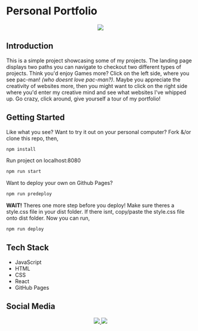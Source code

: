 # Personal Portfolio

<p align="center">
    <img src="https://img.shields.io/badge/Author-Nicole%20Buendia-green?style=for-the-badge&labelColor=grey">
<p>

## Introduction

This is a simple project showcasing some of my projects. The landing page displays two paths you can navigate to checkout two different types of projects. Think you'd enjoy Games more? Click on the left side, where you see pac-man! _(who doesnt love pac-man?)_. Maybe you appreciate the creativity of websites more, then you might want to click on the right side where you'd enter my creative mind and see what websites I've whipped up. Go crazy, click around, give yourself a tour of my portfolio!

## Getting Started

Like what you see? Want to try it out on your personal computer?
Fork &/or clone this repo, then,

```javascript
npm install
```

Run project on localhost:8080

```javascript
npm run start
```

Want to deploy your own on Github Pages?

```javascript
npm run predeploy
```

**WAIT!** Theres one more step before you deploy! Make sure theres a style.css file in your dist folder. If there isnt, copy/paste the style.css file onto dist folder. Now you can run,

```javascript
npm run deploy
```

## Tech Stack

- JavaScript
- HTML
- CSS
- React
- GitHub Pages

## Social Media

<p align="center">
    <a href="https://github.com/nbuendia">
        <img src="https://img.shields.io/badge/GitHub-grey?style=plastic&logo=github&labelColor=grey">
    </a>
    <a href="https://www.linkedin.com/in/nicole-buendia/">
        <img src="https://img.shields.io/badge/LinkedIn-blue?style=plastic&logo=linkedin&labelColor=blue">
    </a>
</p>

<!-- [GitHub](https://github.com/nbuendia) | [LinkedIn](https://www.linkedin.com/in/nicole-buendia/) -->

